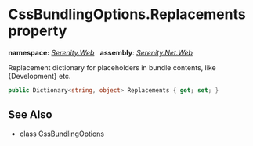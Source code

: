# CssBundlingOptions.Replacements property
**namespace:** *[Serenity.Web](../../README.md#serenity.web-namespace)*   **assembly**: *[Serenity.Net.Web](../../README.md)*

Replacement dictionary for placeholders in bundle contents, like {Development} etc.

```csharp
public Dictionary<string, object> Replacements { get; set; }
```

## See Also

* class [CssBundlingOptions](../CssBundlingOptions.md)